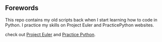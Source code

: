 ## Forewords
This repo contains my old scripts back when I start learning how to code in Python. I practice my skills on Project Euler and PracticePython websites.

check out [Project Euler](https://projecteuler.net/) and [Practice Python](https://www.practicepython.org/).
